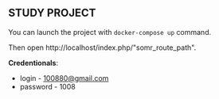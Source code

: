 ## STUDY PROJECT

You can launch the project with `docker-compose up` command. 

Then open http://localhost/index.php/"somr_route_path".

**Credentionals**: 
+ login - 100880@gmail.com 
+ password - 1008


